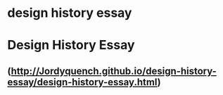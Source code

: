 # design history essay

Design History Essay
====================

(http://Jordyquench.github.io/design-history-essay/design-history-essay.html)
-----------------------------------------------------------------------------

